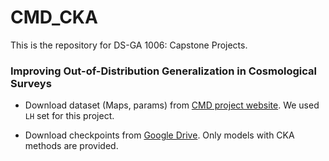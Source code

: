 # CMD_CKA
This is the repository for DS-GA 1006: Capstone Projects.

### Improving Out-of-Distribution Generalization in Cosmological Surveys

* Download dataset (Maps, params) from [CMD project website](https://camels-multifield-dataset.readthedocs.io/en/latest/access.html). We used `LH` set for this project. 

* Download checkpoints from [Google Drive](https://drive.google.com/drive/folders/1g3XfJKtEEDp_-qcP7jj3BdibC6SgG42q?usp=drive_link). Only models with CKA methods are provided.
